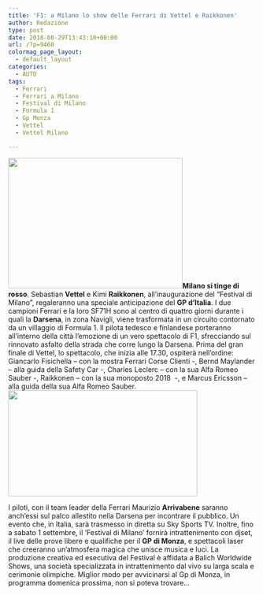 ```yaml
---
title: 'F1: a Milano lo show delle Ferrari di Vettel e Raikkonen'
author: Redazione
type: post
date: 2018-08-29T13:43:10+00:00
url: /?p=9460
colormag_page_layout:
  - default_layout
categories:
  - AUTO
tags:
  - Ferrari
  - Ferrari a Milano
  - Festival di Milano
  - Formula 1
  - Gp Monza
  - Vettel
  - Vettel Milano

---
```

<img decoding="async" loading="lazy" class=" wp-image-9461 alignleft" src="https://progressonline.it/wp-content/uploads/2018/08/img_3948-300x225.jpg" alt="" width="354" height="265" />**Milano si tinge di rosso**. Sebastian **Vettel** e Kimi **Raikkonen**, all&#8217;inaugurazione del &#8220;Festival di Milano&#8221;, regaleranno una speciale anticipazione del **GP d&#8217;Italia**. I due campioni Ferrari e la loro SF71H sono al centro di quattro giorni durante i quali la **Darsena**, in zona Navigli, viene trasformata in un circuito contornato da un villaggio di Formula 1. Il pilota tedesco e finlandese porteranno all&#8217;interno della città l&#8217;emozione di un vero spettacolo di F1, sfrecciando sul rinnovato asfalto della strada che corre lungo la Darsena. Prima del gran finale di Vettel, lo spettacolo, che inizia alle 17.30, ospiterà nell&#8217;ordine: Giancarlo Fisichella &#8211; con la mostra Ferrari Corse Clienti -, Bernd Maylander &#8211; alla guida della Safety Car -, Charles Leclerc &#8211; con la sua Alfa Romeo Sauber -, Raikkonen &#8211; con la sua monoposto 2018  -, e Marcus Ericsson &#8211; alla guida della sua Alfa Romeo Sauber.<img decoding="async" loading="lazy" class=" wp-image-9464 alignright" src="https://progressonline.it/wp-content/uploads/2018/08/download-3-300x168.jpg" alt="" width="384" height="215" />

I piloti, con il team leader della Ferrari Maurizio **Arrivabene** saranno anch&#8217;essi sul palco allestito nella Darsena per incontrare il pubblico. Un evento che, in Italia, sarà trasmesso in diretta su Sky Sports TV. Inoltre, fino a sabato 1 settembre, il &#8216;Festival di Milano&#8217; fornirà intrattenimento con djset, il live delle prove libere e qualifiche per il **GP di Monza**, e spettacoli laser che creeranno un&#8217;atmosfera magica che unisce musica e luci. La produzione creativa ed esecutiva del Festival è affidata a Balich Worldwide Shows, una società specializzata in intrattenimento dal vivo su larga scala e cerimonie olimpiche. Miglior modo per avvicinarsi al Gp di Monza, in programma domenica prossima, non si poteva trovare&#8230;